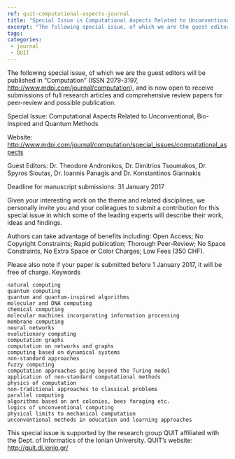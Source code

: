 ```yaml
---
ref: quit-computational-aspects-journal
title: "Special Issue in Computational Aspects Related to Unconventional, Bioinspired and Quantum Methods"
excerpt: "The following special issue, of which we are the guest editors will be published in 'Computation' (ISSN 2079-3197, http://www.mdpi.com/journal/computation), and is now open to receive submissions of full research articles and comprehensive review papers for peer-review and possible publication."
tags:
categories:
 - journal
 - QUIT
---
```




The following special issue, of which we are the guest editors will be published in “Computation” (ISSN 2079-3197, http://www.mdpi.com/journal/computation), and is now open to receive submissions of full research articles and comprehensive review papers for peer-review and possible publication. 

Special Issue: Computational Aspects Related to Unconventional, Bio-Inspired and Quantum Methods

Website: http://www.mdpi.com/journal/computation/special_issues/computational_aspects

Guest Editors:
Dr. Theodore Andronikos,
Dr. Dimitrios Tsoumakos,
Dr. Spyros Sioutas,
Dr. Ioannis Panagis and
Dr. Konstantinos Giannakis

Deadline for manuscript submissions: 31 January 2017

Given your interesting work on the theme and related disciplines, we personally invite you and your colleagues to submit a contribution for this special issue in which some of the leading experts will describe their work, ideas and findings.

Authors can take advantage of benefits including: Open Access; No Copyright Constraints; Rapid publication; Thorough Peer-Review; No Space Constraints, No Extra Space or Color Charges; Low Fees (350 CHF). 

Please also note if your paper is submitted before 1 January 2017, it will be free of charge.
Keywords

    natural computing
    quantum computing
    quantum and quantum-inspired algorithms
    molecular and DNA computing
    chemical computing
    molecular machines incorporating information processing
    membrane computing
    neural networks
    evolutionary computing
    computation graphs
    computation on networks and graphs
    computing based on dynamical systems
    non-standard approaches
    fuzzy computing
    computation approaches going beyond the Turing model
    application of non-standard computational methods
    physics of computation
    non-traditional approaches to classical problems
    parallel computing
    algorithms based on ant colonies, bees foraging etc.
    logics of unconventional computing
    physical limits to mechanical computation
    unconventional methods in education and learning approaches

This special issue is supported by the research group QUIT affiliated with the Dept. of Informatics of the Ionian University.
QUIT’s website: http://quit.di.ionio.gr/
